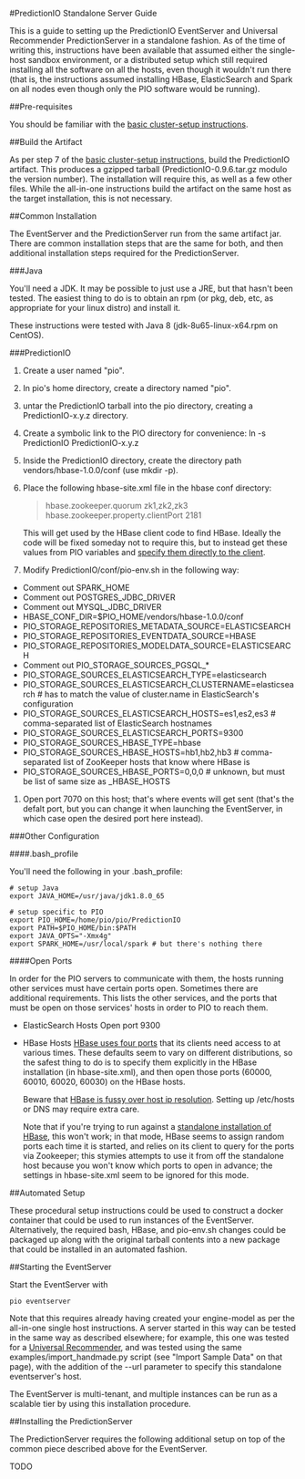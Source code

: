 #PredictionIO Standalone Server Guide

This is a guide to setting up the PredictionIO EventServer and Universal Recommender PredictionServer in a standalone fashion. As of the time of writing this, instructions have been available that assumed either the single-host sandbox environment, or a distributed setup which still required installing all the software on all the hosts, even though it wouldn't run there (that is, the instructions assumed installing HBase, ElasticSearch and Spark on all nodes even though only the PIO software would be running).

##Pre-requisites

You should be familiar with the [basic cluster-setup instructions](readme.md).

##Build the Artifact

As per step 7 of the [basic cluster-setup instructions](readme.md), build
the PredictionIO artifact. This produces a gzipped tarball (PredictionIO-0.9.6.tar.gz modulo the version number). The installation will require this, as well as a few other files. While the all-in-one instructions build the artifact on the
same host as the target installation, this is not necessary.

##Common Installation

The EventServer and the PredictionServer run from the same artifact jar. There are common installation steps that are the same for both, and then additional installation steps required for the PredictionServer.

###Java

You'll need a JDK. It may be possible to just use a JRE, but that hasn't been
tested. The easiest thing to do is to obtain an rpm (or pkg, deb, etc, as appropriate for your linux distro) and install it.

These instructions were tested with Java 8 (jdk-8u65-linux-x64.rpm on CentOS).

###PredictionIO

1. Create a user named "pio".
1. In pio's home directory, create a directory named "pio".
1. untar the PredictionIO tarball into the pio directory, creating a PredictionIO-x.y.z directory.
1. Create a symbolic link to the PIO directory for convenience: ln -s PredictionIO PredictionIO-x.y.z
1. Inside the PredictionIO directory, create the directory path vendors/hbase-1.0.0/conf (use mkdir -p).
1. Place the following hbase-site.xml file in the hbase conf directory:
   > <configuration>
   >  <property>
   >    <name>hbase.zookeeper.quorum</name>
   >    <value>zk1,zk2,zk3</value> <!-- comma separated list of zookeeper hosts -->
   >  </property>
   >  <property>
   >    <name>hbase.zookeeper.property.clientPort</name>
   >    <value>2181</value>
   >  </property>
   > </configuration>

   This will get used by the HBase client code to find HBase. Ideally the code will be fixed someday not to require this, but to instead get these values from PIO variables and [specify them directly to the client](http://stackoverflow.com/questions/17347841/hbase-zookeeper-tells-remote-client-to-connect-to-localhost).
1. Modify PredictionIO/conf/pio-env.sh in the following way:
  * Comment out SPARK_HOME
  * Comment out POSTGRES_JDBC_DRIVER
  * Comment out MYSQL_JDBC_DRIVER
  * HBASE_CONF_DIR=$PIO_HOME/vendors/hbase-1.0.0/conf
  * PIO_STORAGE_REPOSITORIES_METADATA_SOURCE=ELASTICSEARCH
  * PIO_STORAGE_REPOSITORIES_EVENTDATA_SOURCE=HBASE
  * PIO_STORAGE_REPOSITORIES_MODELDATA_SOURCE=ELASTICSEARCH
  * Comment out PIO_STORAGE_SOURCES_PGSQL_*
  * PIO_STORAGE_SOURCES_ELASTICSEARCH_TYPE=elasticsearch
  * PIO_STORAGE_SOURCES_ELASTICSEARCH_CLUSTERNAME=elasticsearch # has to match the value of cluster.name in ElasticSearch's configuration
  * PIO_STORAGE_SOURCES_ELASTICSEARCH_HOSTS=es1,es2,es3 # comma-separated list of ElasticSearch hostnames
  * PIO_STORAGE_SOURCES_ELASTICSEARCH_PORTS=9300
  * PIO_STORAGE_SOURCES_HBASE_TYPE=hbase
  * PIO_STORAGE_SOURCES_HBASE_HOSTS=hb1,hb2,hb3 # comma-separated list of ZooKeeper hosts that know where HBase is
  * PIO_STORAGE_SOURCES_HBASE_PORTS=0,0,0 # unknown, but must be list of same size as _HBASE_HOSTS
1. Open port 7070 on this host; that's where events will get sent (that's the defalt port, but you can change it when launching the EventServer, in which case open the desired port here instead).

###Other Configuration

####.bash_profile

You'll need the following in your .bash_profile:

    # setup Java
    export JAVA_HOME=/usr/java/jdk1.8.0_65

    # setup specific to PIO
    export PIO_HOME=/home/pio/pio/PredictionIO
    export PATH=$PIO_HOME/bin:$PATH
    export JAVA_OPTS="-Xmx4g"
    export SPARK_HOME=/usr/local/spark # but there's nothing there

####Open Ports

In order for the PIO servers to communicate with them, the hosts running other services must have certain ports open. Sometimes there are additional requirements. This lists the other services, and the ports that must be open on those services' hosts in order to PIO to reach them.

* ElasticSearch Hosts
  Open port 9300

* HBase Hosts
  [HBase uses four ports](https://ambari.apache.org/1.2.3/installing-hadoop-using-ambari/content/reference_chap2_4.html) that its clients need access to at various times. These defaults seem to vary on different distributions, so the safest thing to do is to specify them explicitly in the HBase installation (in hbase-site.xml), and then open those ports (60000, 60010, 60020, 60030) on the HBase hosts.

  Beware that [HBase is fussy over host ip resolution](http://stackoverflow.com/questions/7791788/hbase-client-do-not-able-to-connect-with-remote-hbase-server). Setting up /etc/hosts or DNS may require extra care.

  Note that if you're trying to run against a [standalone installation of HBase](http://hbase.apache.org/0.94/book/standalone_dist.html), this won't work; in that mode, HBase seems to assign random ports each time it is started, and relies on its client to query for the ports via Zookeeper; this stymies attempts to use it from off the standalone host because you won't know which ports to open in advance; the settings in hbase-site.xml seem to be ignored for this mode.

##Automated Setup

These procedural setup instructions could be used to construct a docker container that could be used to run instances of the EventServer. Alternatively, the required bash, HBase, and pio-env.sh changes could be packaged up along with the original tarball contents into a new package that could be installed in an automated fashion.

##Starting the EventServer

Start the EventServer with

    pio eventserver

Note that this requires already having created your engine-model as per the all-in-one single host instructions. A server started in this way can be tested in the same way as described elsewhere; for example, this one was tested for a [Universal Recommender](http://templates.prediction.io/PredictionIO/template-scala-parallel-universal-recommendation), and was tested using the same examples/import_handmade.py script (see "Import Sample Data" on that page), with the addition of the --url parameter to specify this standalone eventserver's host.

The EventServer is multi-tenant, and multiple instances can be run as a scalable tier by using this installation procedure.

##Installing the PredictionServer

The PredictionServer requires the following additional setup on top of the
common piece described above for the EventServer.

TODO
